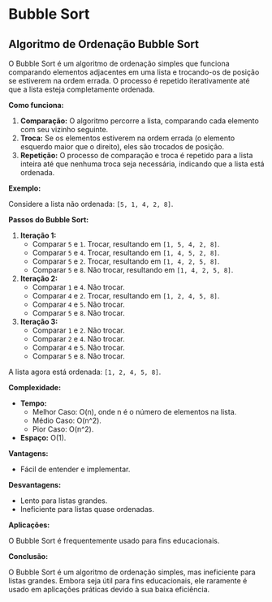 # Bubble Sort

## Algoritmo de Ordenação Bubble Sort

O Bubble Sort é um algoritmo de ordenação simples que funciona comparando elementos adjacentes em uma lista e trocando-os de posição se estiverem na ordem errada. O processo é repetido iterativamente até que a lista esteja completamente ordenada.

**Como funciona:**

1. **Comparação:** O algoritmo percorre a lista, comparando cada elemento com seu vizinho seguinte.
2. **Troca:** Se os elementos estiverem na ordem errada (o elemento esquerdo maior que o direito), eles são trocados de posição.
3. **Repetição:** O processo de comparação e troca é repetido para a lista inteira até que nenhuma troca seja necessária, indicando que a lista está ordenada.

**Exemplo:**

Considere a lista não ordenada: `[5, 1, 4, 2, 8]`.

**Passos do Bubble Sort:**

1. **Iteração 1:**
    - Comparar `5` e `1`. Trocar, resultando em `[1, 5, 4, 2, 8]`.
    - Comparar `5` e `4`. Trocar, resultando em `[1, 4, 5, 2, 8]`.
    - Comparar `5` e `2`. Trocar, resultando em `[1, 4, 2, 5, 8]`.
    - Comparar `5` e `8`. Não trocar, resultando em `[1, 4, 2, 5, 8]`.
2. **Iteração 2:**
    - Comparar `1` e `4`. Não trocar.
    - Comparar `4` e `2`. Trocar, resultando em `[1, 2, 4, 5, 8]`.
    - Comparar `4` e `5`. Não trocar.
    - Comparar `5` e `8`. Não trocar.
3. **Iteração 3:**
    - Comparar `1` e `2`. Não trocar.
    - Comparar `2` e `4`. Não trocar.
    - Comparar `4` e `5`. Não trocar.
    - Comparar `5` e `8`. Não trocar.

A lista agora está ordenada: `[1, 2, 4, 5, 8]`.

**Complexidade:**

- **Tempo:**
    - Melhor Caso: O(n), onde n é o número de elementos na lista.
    - Médio Caso: O(n^2).
    - Pior Caso: O(n^2).
- **Espaço:** O(1).

**Vantagens:**

- Fácil de entender e implementar.

**Desvantagens:**

- Lento para listas grandes.
- Ineficiente para listas quase ordenadas.

**Aplicações:**

O Bubble Sort é frequentemente usado para fins educacionais.


**Conclusão:**

O Bubble Sort é um algoritmo de ordenação simples, mas ineficiente para listas grandes. Embora seja útil para fins educacionais, ele raramente é usado em aplicações práticas devido à sua baixa eficiência.